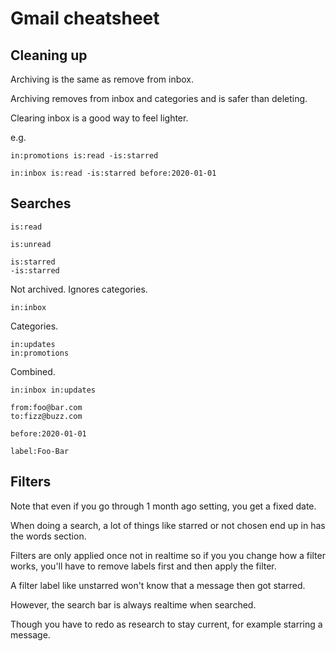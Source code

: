 # Gmail cheatsheet

## Cleaning up

Archiving is the same as remove from inbox.

Archiving removes from inbox and categories and is safer than deleting.

Clearing inbox is a good way to feel lighter.

e.g.

```
in:promotions is:read -is:starred
```
```
in:inbox is:read -is:starred before:2020-01-01
```


## Searches

```
is:read

is:unread
```

```
is:starred
-is:starred
```

Not archived. Ignores categories.

```
in:inbox
```

Categories.
```
in:updates
in:promotions 
```

Combined.
```
in:inbox in:updates
```


```
from:foo@bar.com
to:fizz@buzz.com
```

```
before:2020-01-01
```

```
label:Foo-Bar
```

## Filters

Note that even if you go through 1 month ago setting, you get a fixed date.

When doing a search, a lot of things like starred or not chosen end up in has the words section.

Filters are only applied once not in realtime so if you you change how a filter works, you'll have to remove labels first and then apply the filter.

A filter label like unstarred won't know that a message then got starred.

However, the search bar is always realtime when searched.

Though you have to redo as research to stay current, for example starring a message.
<!--stackedit_data:
eyJoaXN0b3J5IjpbMTI1Mzg4NzMwNV19
-->